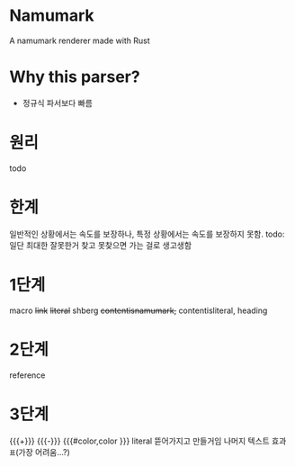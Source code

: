 # Namumark
A namumark renderer made with Rust
# Why this parser?
- 정규식 파서보다 빠름
# 원리
todo
# 한계
일반적인 상황에서는 속도를 보장하나, 특정 상황에서는 속도를 보장하지 못함.
todo: 일단 최대한 잘못한거 찾고 못찾으면 가는 걸로
생고생함


# 1단계
macro
~~link~~
~~literal~~
shberg
    ~~contentisnamumark,~~
    contentisliteral,
heading
# 2단계
reference
# 3단계
{{{+}}}
{{{-}}}
{{{#color,color }}}
literal 뜯어가지고 만들거임
나머지 텍스트 효과
`표`(가장 어려움...?)